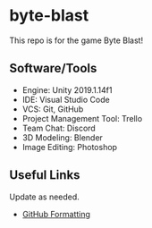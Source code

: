 # byte-blast

This repo is for the game Byte Blast!

## Software/Tools

* Engine: Unity 2019.1.14f1
* IDE: Visual Studio Code
* VCS: Git, GitHub
* Project Management Tool: Trello
* Team Chat: Discord
* 3D Modeling: Blender
* Image Editing: Photoshop

## Useful Links

Update as needed.

* [GitHub Formatting](https://help.github.com/en/github/writing-on-github/basic-writing-and-formatting-syntax)